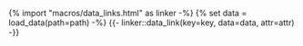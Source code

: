 {% import "macros/data_links.html" as linker -%}
{% set data = load_data(path=path) -%}
{{- linker::data_link(key=key, data=data, attr=attr) -}}
